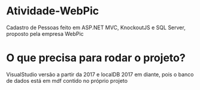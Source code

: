 # Atividade-WebPic
 
Cadastro de Pessoas feito em ASP.NET MVC, KnockoutJS e SQL Server, proposto pela empresa WebPic

# O que precisa para rodar o projeto?

VisualStudio versão a partir da 2017 e localDB 2017 em diante, pois o banco de dados está em mdf contido no próprio projeto
